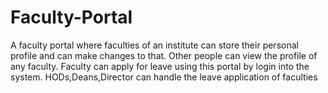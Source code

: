 # Faculty-Portal
A faculty portal where faculties of an institute can store their personal profile and can make changes to that. Other people can view the profile of any faculty. Faculty can apply for leave using this portal by login into the system. HODs,Deans,Director can handle the leave application of faculties 
